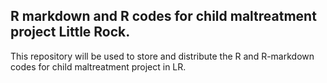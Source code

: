 ## R markdown and R codes for child maltreatment project Little Rock. 

This repository will be used to store and distribute the R and R-markdown codes for child maltreatment project in LR. 

